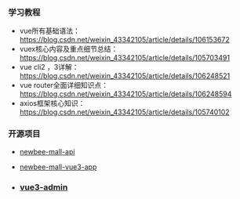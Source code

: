 ### 学习教程

- vue所有基础语法：https://blog.csdn.net/weixin_43342105/article/details/106153672
- vuex核心内容及重点细节总结：https://blog.csdn.net/weixin_43342105/article/details/105703491
- vue cli2 ，3详解：https://blog.csdn.net/weixin_43342105/article/details/106248521
- vue router全面详细知识点：https://blog.csdn.net/weixin_43342105/article/details/106248594
- axios框架核心知识：https://blog.csdn.net/weixin_43342105/article/details/105740102

### 开源项目

- [newbee-mall-api](https://gitee.com/newbee-ltd/newbee-mall-api)

- [newbee-mall-vue3-app](https://gitee.com/newbee-ltd/newbee-mall-vue3-app) 

- ### [vue3-admin](https://gitee.com/newbee-ltd/vue3-admin)

